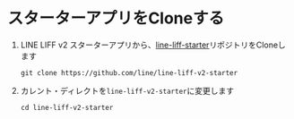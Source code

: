 # スターターアプリをCloneする

1. LINE LIFF v2 スターターアプリから、[line-liff-starter](https://github.com/line/line-liff-v2-starter)リポジトリをCloneします
    ```shell
    git clone https://github.com/line/line-liff-v2-starter
    ```

2. カレント・ディレクトを`line-liff-v2-starter`に変更します
    ```shell
    cd line-liff-v2-starter
    ```
